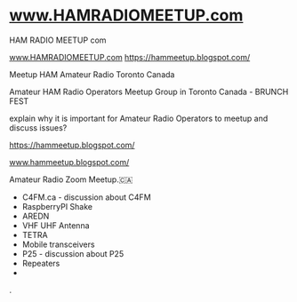 # www.HAMRADIOMEETUP.com
HAM RADIO MEETUP com

www.HAMRADIOMEETUP.com
https://hammeetup.blogspot.com/

Meetup HAM Amateur Radio Toronto Canada

Amateur HAM Radio Operators Meetup Group in Toronto Canada - BRUNCH FEST

explain why it is important for Amateur Radio Operators to meetup and discuss issues?

https://hammeetup.blogspot.com/

www.hammeetup.blogspot.com/


Amateur Radio Zoom Meetup.🇨🇦 
- C4FM.ca   - discussion about C4FM
- RaspberryPI Shake 
- AREDN 
- VHF UHF Antenna
- TETRA
- Mobile transceivers
- P25 - discussion about P25
- Repeaters
- 



.
